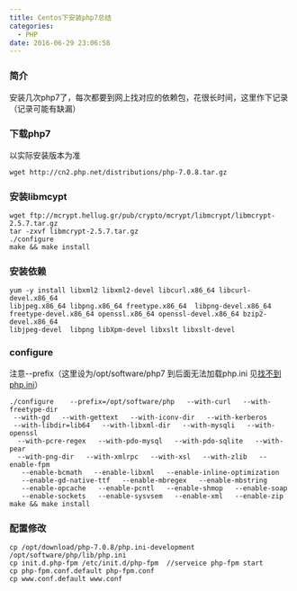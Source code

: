 ```yaml
---
title: Centos下安装php7总结
categories:
  - PHP
date: 2016-06-29 23:06:58
---
```

### 简介
安装几次php7了，每次都要到网上找对应的依赖包，花很长时间，这里作下记录（记录可能有缺漏）
### 下载php7  
以实际安装版本为准  

```
wget http://cn2.php.net/distributions/php-7.0.8.tar.gz
```
### 安装libmcypt

```
wget ftp://mcrypt.hellug.gr/pub/crypto/mcrypt/libmcrypt/libmcrypt-2.5.7.tar.gz
tar -zxvf libmcrypt-2.5.7.tar.gz
./configure
make && make install
```
<!--more-->
### 安装依赖

```
yum -y install libxml2 libxml2-devel libcurl.x86_64 libcurl-devel.x86_64
libjpeg.x86_64 libpng.x86_64 freetype.x86_64  libpng-devel.x86_64 
freetype-devel.x86_64 openssl.x86_64 openssl-devel.x86_64 bzip2-devel.x86_64 
libjpeg-devel  libpng libXpm-devel libxslt libxslt-devel
```
### configure  
注意--prefix（这里设为/opt/software/php7 到后面无法加载php.ini 见[找不到php.ini](/PHP/找不到php-ini/)）

```
./configure    --prefix=/opt/software/php   --with-curl   --with-freetype-dir  
 --with-gd   --with-gettext   --with-iconv-dir   --with-kerberos   
 --with-libdir=lib64   --with-libxml-dir   --with-mysqli   --with-openssl  
  --with-pcre-regex   --with-pdo-mysql   --with-pdo-sqlite   --with-pear   
  --with-png-dir   --with-xmlrpc   --with-xsl   --with-zlib   --enable-fpm  
   --enable-bcmath   --enable-libxml   --enable-inline-optimization   
   --enable-gd-native-ttf   --enable-mbregex   --enable-mbstring   
   --enable-opcache   --enable-pcntl   --enable-shmop   --enable-soap   
   --enable-sockets   --enable-sysvsem   --enable-xml   --enable-zip
make && make install
```
### 配置修改

```
cp /opt/download/php-7.0.8/php.ini-development /opt/software/php/lib/php.ini
cp init.d.php-fpm /etc/init.d/php-fpm  //serveice php-fpm start
cp php-fpm.conf.default php-fpm.conf
cp www.conf.default www.conf
```





